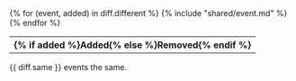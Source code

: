 <table>
{% for (event, added) in diff.different %}
<tr><th colspan="7">{% if added %}Added{% else %}Removed{% endif %}</th></tr>
{% include "shared/event.md" %}
{% endfor %}
</table>

{{ diff.same }} events the same.
